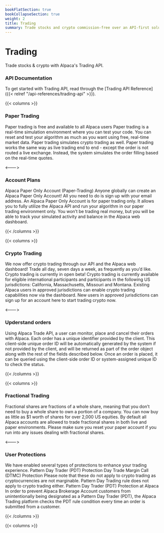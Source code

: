 ```yaml
---
bookFlatSection: true
bookCollapseSection: true
weight: 2
title: Trading
summary: Trade stocks and crypto commission-free over an API-first solution.
---
```


# Trading

Trade stocks & crypto with Alpaca's Trading API.


### **API Documentation**

To get started with Trading API, read through the [Trading API Reference]({{< relref "/api-references/trading-api" >}}).

{{< columns >}}

### **Paper Trading**


Paper trading is free and available to all Alpaca users Paper trading is a real-time simulation environment where you can test your code. You can reset and test your algorithm as much as you want using free, real-time market data. Paper trading simulates crypto trading as well. Paper trading works the same way as live trading end to end - except the order is not routed a live exchange. Instead, the system simulates the order filling based on the real-time quotes.    

<--->

### **Account Plans**

Alpaca Paper Only Account (Paper-Trading) Anyone globally can create an Alpaca Paper Only Account! All you need to do is sign up with your email address. An Alpaca Paper Only Account is for paper trading only. It allows you to fully utilize the Alpaca API and run your algorithm in our paper trading environment only. You won’t be trading real money, but you will be able to track your simulated activity and balance in the Alpaca web dashboard. 

{{< /columns >}}

{{< columns >}}

### **Crypto Trading**

We now offer crypto trading through our API and the Alpaca web dashboard! Trade all day, seven days a week, as frequently as you’d like. Crypto trading is currently in open beta! Crypto trading is currently available for eligible international participants and participants in the following US jurisdictions: California, Massachusetts, Missouri and Montana. Existing Alpaca users in approved jurisdictions can enable crypto trading capabilities now via the dashboard. New users in approved jurisdictions can sign up for an account here to start trading crypto now. 

<--->

### **Upderstand orders**

Using Alpaca Trade API, a user can monitor, place and cancel their orders with Alpaca. Each order has a unique identifier provided by the client. This client-side unique order ID will be automatically generated by the system if not provided by the client, and will be returned as part of the order object along with the rest of the fields described below. Once an order is placed, it can be queried using the client-side order ID or system-assigned unique ID to check the status. 

{{< /columns >}}

{{< columns >}}

### **Fractional Trading**

Fractional shares are fractions of a whole share, meaning that you don’t need to buy a whole share to own a portion of a company. You can now buy as little as $1 worth of shares for over 2,000 US equities. By default all Alpaca accounts are allowed to trade fractional shares in both live and paper environments. Please make sure you reset your paper account if you run into any issues dealing with fractional shares. 

<--->

### **User Protections**

We have enabled several types of protections to enhance your trading experience. Pattern Day Trader (PDT) Protection Day Trade Margin Call (DTMC) Protection Please note that these do not apply to crypto trading as cryptocurrencies are not marginable. Pattern Day Trading rule does not apply to crypto trading either. Pattern Day Trader (PDT) Protection at Alpaca In order to prevent Alpaca Brokerage Account customers from unintentionally being designated as a Pattern Day Trader (PDT), the Alpaca Trading platform checks the PDT rule condition every time an order is submitted from a customer. 

{{< /columns >}}

{{< columns >}}



&nbsp;
